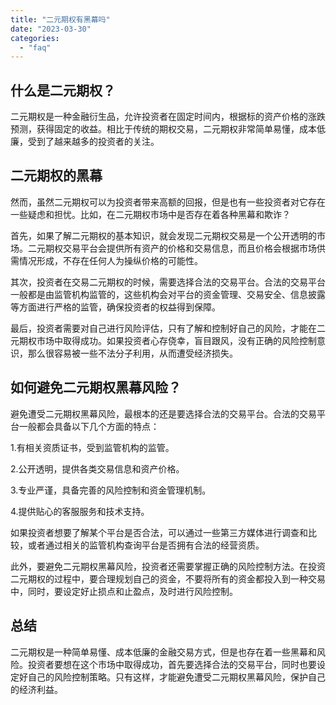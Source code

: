 ```yaml
---
title: "二元期权有黑幕吗"
date: "2023-03-30"
categories: 
  - "faq"
---
```


## 什么是二元期权？

二元期权是一种金融衍生品，允许投资者在固定时间内，根据标的资产价格的涨跌预测，获得固定的收益。相比于传统的期权交易，二元期权非常简单易懂，成本低廉，受到了越来越多的投资者的关注。

## 二元期权的黑幕

然而，虽然二元期权可以为投资者带来高额的回报，但是也有一些投资者对它存在一些疑虑和担忧。比如，在二元期权市场中是否存在着各种黑幕和欺诈？

首先，如果了解二元期权的基本知识，就会发现二元期权交易是一个公开透明的市场。二元期权交易平台会提供所有资产的价格和交易信息，而且价格会根据市场供需情况形成，不存在任何人为操纵价格的可能性。

其次，投资者在交易二元期权的时候，需要选择合法的交易平台。合法的交易平台一般都是由监管机构监管的，这些机构会对平台的资金管理、交易安全、信息披露等方面进行严格的监管，确保投资者的权益得到保障。

最后，投资者需要对自己进行风险评估，只有了解和控制好自己的风险，才能在二元期权市场中取得成功。如果投资者心存侥幸，盲目跟风，没有正确的风险控制意识，那么很容易被一些不法分子利用，从而遭受经济损失。

## 如何避免二元期权黑幕风险？

避免遭受二元期权黑幕风险，最根本的还是要选择合法的交易平台。合法的交易平台一般都会具备以下几个方面的特点：

1.有相关资质证书，受到监管机构的监管。

2.公开透明，提供各类交易信息和资产价格。

3.专业严谨，具备完善的风险控制和资金管理机制。

4.提供贴心的客服服务和技术支持。

如果投资者想要了解某个平台是否合法，可以通过一些第三方媒体进行调查和比较，或者通过相关的监管机构查询平台是否拥有合法的经营资质。

此外，要避免二元期权黑幕风险，投资者还需要掌握正确的风险控制方法。在投资二元期权的过程中，要合理规划自己的资金，不要将所有的资金都投入到一种交易中，同时，要设定好止损点和止盈点，及时进行风险控制。

## 总结

二元期权是一种简单易懂、成本低廉的金融交易方式，但是也存在着一些黑幕和风险。投资者要想在这个市场中取得成功，首先要选择合法的交易平台，同时也要设定好自己的风险控制策略。只有这样，才能避免遭受二元期权黑幕风险，保护自己的经济利益。

